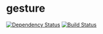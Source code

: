 gesture
=======

[![Dependency Status](https://gemnasium.com/shigemk2/gesture.png)](https://gemnasium.com/shigemk2/gesture)
[![Build Status](https://travis-ci.org/shigemk2/gesture.png?branch=master)](https://travis-ci.org/shigemk2/gesture)
